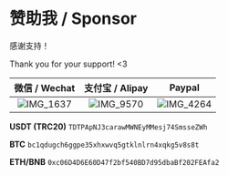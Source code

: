 # 赞助我 / Sponsor

感谢支持！

Thank you for your support! <3

| 微信 / Wechat    |  支付宝 / Alipay | Paypal |
:-------------------------:|:-------------------------:|:-------------------------:
 ![IMG_1637](https://user-images.githubusercontent.com/68590232/236100754-21720d63-c0ec-414b-99e4-7602b5aba677.JPG) | ![IMG_9570](https://user-images.githubusercontent.com/68590232/223463950-f7276ef8-0198-4070-8541-697ec25e5b9a.png) | ![IMG_4264](https://github.com/EvanNotFound/EvanNotFound/assets/68590232/571d509a-27b0-4675-9df2-25192fe7c4e1)


**USDT (TRC20)** `TDTPApNJ3carawMWNEyMMesj74SmsseZWh`

**BTC** `bc1qdugch6ggpe35xhxwvq5gtklnlrn4xqkg5v8s8t`

**ETH/BNB** `0xc06D4D6E60D47f2bf540BD7d95dbaBf202FEAfa2`

